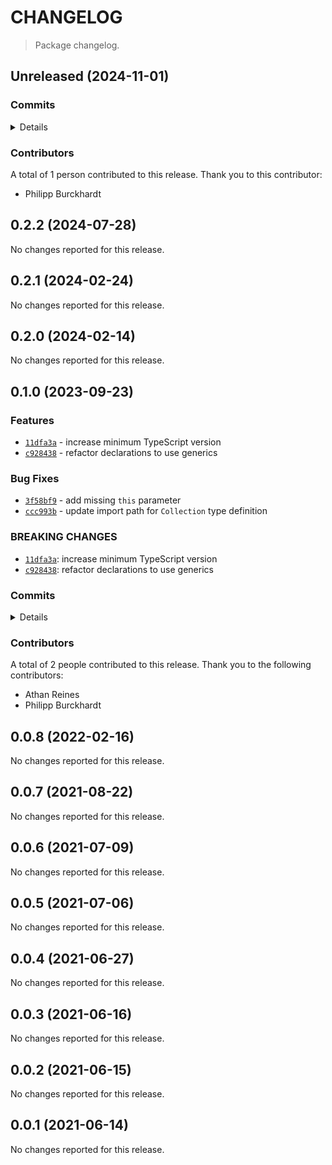 # CHANGELOG

> Package changelog.

<section class="release" id="unreleased">

## Unreleased (2024-11-01)

<section class="commits">

### Commits

<details>

-   [`6e9f42e`](https://github.com/stdlib-js/stdlib/commit/6e9f42e4c912485d9896eaa16c88b70fd3688e97) - **docs:** harmonize list formatting in repl.txt and ensure starting newline _(by Philipp Burckhardt)_

</details>

</section>

<!-- /.commits -->

<section class="contributors">

### Contributors

A total of 1 person contributed to this release. Thank you to this contributor:

-   Philipp Burckhardt

</section>

<!-- /.contributors -->

</section>

<!-- /.release -->

<section class="release" id="v0.2.2">

## 0.2.2 (2024-07-28)

No changes reported for this release.

</section>

<!-- /.release -->

<section class="release" id="v0.2.1">

## 0.2.1 (2024-02-24)

No changes reported for this release.

</section>

<!-- /.release -->

<section class="release" id="v0.2.0">

## 0.2.0 (2024-02-14)

No changes reported for this release.

</section>

<!-- /.release -->

<section class="release" id="v0.1.0">

## 0.1.0 (2023-09-23)

<section class="features">

### Features

-   [`11dfa3a`](https://github.com/stdlib-js/stdlib/commit/11dfa3ad7fc6619b73e5a79ffa0c509f94170203) - increase minimum TypeScript version
-   [`c928438`](https://github.com/stdlib-js/stdlib/commit/c928438efd2dcb945212f8ff96d0a4595f0a35b8) - refactor declarations to use generics

</section>

<!-- /.features -->

<section class="bug-fixes">

### Bug Fixes

-   [`3f58bf9`](https://github.com/stdlib-js/stdlib/commit/3f58bf96d366a7c2dd0e70813f52cc5e22fa83c1) - add missing `this` parameter
-   [`ccc993b`](https://github.com/stdlib-js/stdlib/commit/ccc993b3aed2401eb4fd94d49da2e27631c9c0e1) - update import path for `Collection` type definition

</section>

<!-- /.bug-fixes -->

<section class="breaking-changes">

### BREAKING CHANGES

-   [`11dfa3a`](https://github.com/stdlib-js/stdlib/commit/11dfa3ad7fc6619b73e5a79ffa0c509f94170203): increase minimum TypeScript version
-   [`c928438`](https://github.com/stdlib-js/stdlib/commit/c928438efd2dcb945212f8ff96d0a4595f0a35b8): refactor declarations to use generics

</section>

<!-- /.breaking-changes -->

<section class="commits">

### Commits

<details>

-   [`3f58bf9`](https://github.com/stdlib-js/stdlib/commit/3f58bf96d366a7c2dd0e70813f52cc5e22fa83c1) - **fix:** add missing `this` parameter _(by Athan Reines)_
-   [`ccc993b`](https://github.com/stdlib-js/stdlib/commit/ccc993b3aed2401eb4fd94d49da2e27631c9c0e1) - **fix:** update import path for `Collection` type definition _(by Athan Reines)_
-   [`ad751be`](https://github.com/stdlib-js/stdlib/commit/ad751be30e90c8c0ba63d885433a01790496f17c) - **docs:** remove empty lines _(by Philipp Burckhardt)_
-   [`11dfa3a`](https://github.com/stdlib-js/stdlib/commit/11dfa3ad7fc6619b73e5a79ffa0c509f94170203) - **feat:** increase minimum TypeScript version _(by Athan Reines)_
-   [`c928438`](https://github.com/stdlib-js/stdlib/commit/c928438efd2dcb945212f8ff96d0a4595f0a35b8) - **feat:** refactor declarations to use generics _(by Athan Reines)_

</details>

</section>

<!-- /.commits -->

<section class="contributors">

### Contributors

A total of 2 people contributed to this release. Thank you to the following contributors:

-   Athan Reines
-   Philipp Burckhardt

</section>

<!-- /.contributors -->

</section>

<!-- /.release -->

<section class="release" id="v0.0.8">

## 0.0.8 (2022-02-16)

No changes reported for this release.

</section>

<!-- /.release -->

<section class="release" id="v0.0.7">

## 0.0.7 (2021-08-22)

No changes reported for this release.

</section>

<!-- /.release -->

<section class="release" id="v0.0.6">

## 0.0.6 (2021-07-09)

No changes reported for this release.

</section>

<!-- /.release -->

<section class="release" id="v0.0.5">

## 0.0.5 (2021-07-06)

No changes reported for this release.

</section>

<!-- /.release -->

<section class="release" id="v0.0.4">

## 0.0.4 (2021-06-27)

No changes reported for this release.

</section>

<!-- /.release -->

<section class="release" id="v0.0.3">

## 0.0.3 (2021-06-16)

No changes reported for this release.

</section>

<!-- /.release -->

<section class="release" id="v0.0.2">

## 0.0.2 (2021-06-15)

No changes reported for this release.

</section>

<!-- /.release -->

<section class="release" id="v0.0.1">

## 0.0.1 (2021-06-14)

No changes reported for this release.

</section>

<!-- /.release -->

